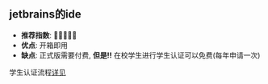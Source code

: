 ## jetbrains的ide

- **推荐指数**: 🌟🌟🌟🌟🌟
- **优点**:  开箱即用
- **缺点**: 正式版需要付费, **但是!!** 在校学生进行学生认证可以免费(每年申请一次)


学生认证流程[详见](../campus/学生认证.md)